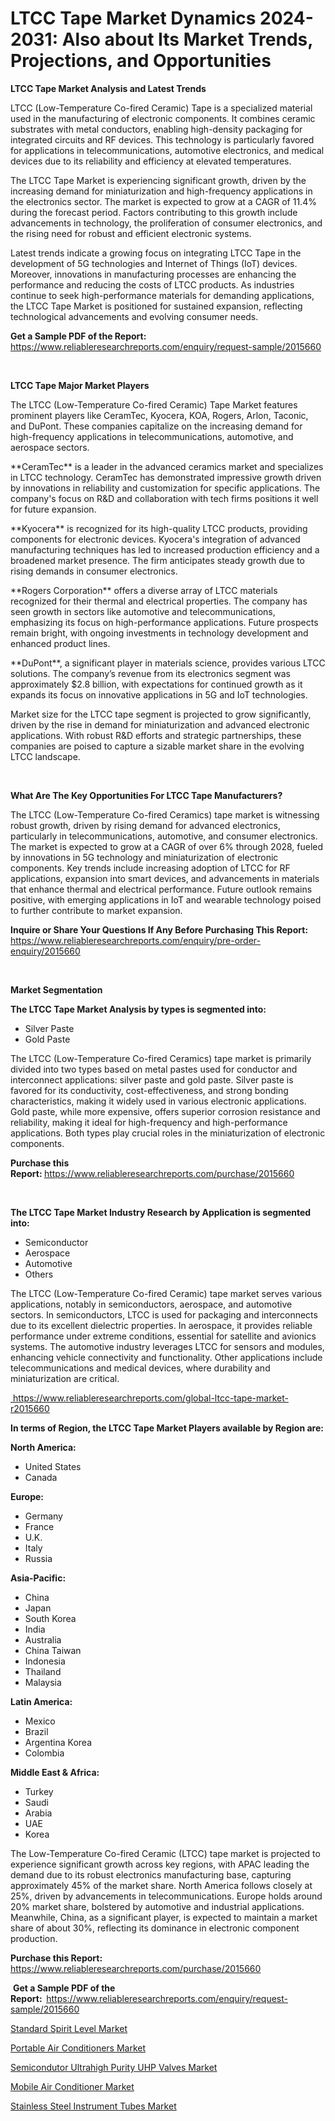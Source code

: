 <p><h1>LTCC Tape Market Dynamics 2024-2031: Also about Its Market Trends, Projections, and Opportunities</h1></p><p><strong>LTCC Tape Market Analysis and Latest Trends</strong></p>
<p><p>LTCC (Low-Temperature Co-fired Ceramic) Tape is a specialized material used in the manufacturing of electronic components. It combines ceramic substrates with metal conductors, enabling high-density packaging for integrated circuits and RF devices. This technology is particularly favored for applications in telecommunications, automotive electronics, and medical devices due to its reliability and efficiency at elevated temperatures.</p><p>The LTCC Tape Market is experiencing significant growth, driven by the increasing demand for miniaturization and high-frequency applications in the electronics sector. The market is expected to grow at a CAGR of 11.4% during the forecast period. Factors contributing to this growth include advancements in technology, the proliferation of consumer electronics, and the rising need for robust and efficient electronic systems.</p><p>Latest trends indicate a growing focus on integrating LTCC Tape in the development of 5G technologies and Internet of Things (IoT) devices. Moreover, innovations in manufacturing processes are enhancing the performance and reducing the costs of LTCC products. As industries continue to seek high-performance materials for demanding applications, the LTCC Tape Market is positioned for sustained expansion, reflecting technological advancements and evolving consumer needs.</p></p>
<p><strong>Get a Sample PDF of the Report:&nbsp;</strong> <a href="https://www.reliableresearchreports.com/enquiry/request-sample/2015660?utm_campaign=4&utm_medium=2&utm_source=Github&utm_content=ia&utm_term=27102024&utm_id=ltcc-tape">https://www.reliableresearchreports.com/enquiry/request-sample/2015660</a></p>
<p>&nbsp;</p>
<p><strong>LTCC Tape Major Market Players</strong></p>
<p><p>The LTCC (Low-Temperature Co-fired Ceramic) Tape Market features prominent players like CeramTec, Kyocera, KOA, Rogers, Arlon, Taconic, and DuPont. These companies capitalize on the increasing demand for high-frequency applications in telecommunications, automotive, and aerospace sectors.</p><p>**CeramTec** is a leader in the advanced ceramics market and specializes in LTCC technology. CeramTec has demonstrated impressive growth driven by innovations in reliability and customization for specific applications. The company's focus on R&D and collaboration with tech firms positions it well for future expansion.</p><p>**Kyocera** is recognized for its high-quality LTCC products, providing components for electronic devices. Kyocera's integration of advanced manufacturing techniques has led to increased production efficiency and a broadened market presence. The firm anticipates steady growth due to rising demands in consumer electronics.</p><p>**Rogers Corporation** offers a diverse array of LTCC materials recognized for their thermal and electrical properties. The company has seen growth in sectors like automotive and telecommunications, emphasizing its focus on high-performance applications. Future prospects remain bright, with ongoing investments in technology development and enhanced product lines.</p><p>**DuPont**, a significant player in materials science, provides various LTCC solutions. The company’s revenue from its electronics segment was approximately $2.8 billion, with expectations for continued growth as it expands its focus on innovative applications in 5G and IoT technologies.</p><p>Market size for the LTCC tape segment is projected to grow significantly, driven by the rise in demand for miniaturization and advanced electronic applications. With robust R&D efforts and strategic partnerships, these companies are poised to capture a sizable market share in the evolving LTCC landscape.</p></p>
<p>&nbsp;</p>
<p><strong>What Are The Key Opportunities For LTCC Tape Manufacturers?</strong></p>
<p><p>The LTCC (Low-Temperature Co-fired Ceramics) tape market is witnessing robust growth, driven by rising demand for advanced electronics, particularly in telecommunications, automotive, and consumer electronics. The market is expected to grow at a CAGR of over 6% through 2028, fueled by innovations in 5G technology and miniaturization of electronic components. Key trends include increasing adoption of LTCC for RF applications, expansion into smart devices, and advancements in materials that enhance thermal and electrical performance. Future outlook remains positive, with emerging applications in IoT and wearable technology poised to further contribute to market expansion.</p></p>
<p><strong>Inquire or Share Your Questions If Any Before Purchasing This Report:</strong> <a href="https://www.reliableresearchreports.com/enquiry/pre-order-enquiry/2015660?utm_campaign=4&utm_medium=2&utm_source=Github&utm_content=ia&utm_term=27102024&utm_id=ltcc-tape">https://www.reliableresearchreports.com/enquiry/pre-order-enquiry/2015660</a></p>
<p>&nbsp;</p>
<p><strong>Market Segmentation</strong></p>
<p><strong>The LTCC Tape Market Analysis by types is segmented into:</strong></p>
<p><ul><li>Silver Paste</li><li>Gold Paste</li></ul></p>
<p><p>The LTCC (Low-Temperature Co-fired Ceramics) tape market is primarily divided into two types based on metal pastes used for conductor and interconnect applications: silver paste and gold paste. Silver paste is favored for its conductivity, cost-effectiveness, and strong bonding characteristics, making it widely used in various electronic applications. Gold paste, while more expensive, offers superior corrosion resistance and reliability, making it ideal for high-frequency and high-performance applications. Both types play crucial roles in the miniaturization of electronic components.</p></p>
<p><strong>Purchase this Report:&nbsp;</strong><a href="https://www.reliableresearchreports.com/purchase/2015660?utm_campaign=4&utm_medium=2&utm_source=Github&utm_content=ia&utm_term=27102024&utm_id=ltcc-tape">https://www.reliableresearchreports.com/purchase/2015660</a></p>
<p>&nbsp;</p>
<p><strong>The LTCC Tape Market Industry Research by Application is segmented into:</strong></p>
<p><ul><li>Semiconductor</li><li>Aerospace</li><li>Automotive</li><li>Others</li></ul></p>
<p><p>The LTCC (Low-Temperature Co-fired Ceramic) tape market serves various applications, notably in semiconductors, aerospace, and automotive sectors. In semiconductors, LTCC is used for packaging and interconnects due to its excellent dielectric properties. In aerospace, it provides reliable performance under extreme conditions, essential for satellite and avionics systems. The automotive industry leverages LTCC for sensors and modules, enhancing vehicle connectivity and functionality. Other applications include telecommunications and medical devices, where durability and miniaturization are critical.</p></p>
<p><a href="https://www.reliableresearchreports.com/global-ltcc-tape-market-r2015660?utm_campaign=4&utm_medium=2&utm_source=Github&utm_content=ia&utm_term=27102024&utm_id=ltcc-tape">&nbsp;https://www.reliableresearchreports.com/global-ltcc-tape-market-r2015660</a></p>
<p><strong>In terms of Region, the LTCC Tape Market Players available by Region are:</strong></p>
<p>
    <p> <strong> North America: </strong>
        <ul>
            <li>United States</li>
            <li>Canada</li>
        </ul>
        </p> 
    <p> <strong> Europe: </strong>
        <ul>
            <li>Germany</li>
            <li>France</li>
            <li>U.K.</li>
            <li>Italy</li>
            <li>Russia</li>
        </ul>
        </p> 
    <p> <strong> Asia-Pacific: </strong>
        <ul>
            <li>China</li>
            <li>Japan</li>
            <li>South Korea</li>
            <li>India</li>
            <li>Australia</li>
            <li>China Taiwan</li>
            <li>Indonesia</li>
            <li>Thailand</li>
            <li>Malaysia</li>
        </ul>
        </p> 
    <p> <strong> Latin America: </strong>
        <ul>
            <li>Mexico</li>
            <li>Brazil</li>
            <li>Argentina Korea</li>
            <li>Colombia</li>
        </ul>
        </p> 
    <p> <strong> Middle East & Africa: </strong>
        <ul>
            <li>Turkey</li>
            <li>Saudi</li>
            <li>Arabia</li>
            <li>UAE</li>
            <li>Korea</li>
        </ul>
    </p>
    </p>
<p><p>The Low-Temperature Co-fired Ceramic (LTCC) tape market is projected to experience significant growth across key regions, with APAC leading the demand due to its robust electronics manufacturing base, capturing approximately 45% of the market share. North America follows closely at 25%, driven by advancements in telecommunications. Europe holds around 20% market share, bolstered by automotive and industrial applications. Meanwhile, China, as a significant player, is expected to maintain a market share of about 30%, reflecting its dominance in electronic component production.</p></p>
<p><strong>Purchase this Report: </strong><a href="https://www.reliableresearchreports.com/purchase/2015660?utm_campaign=4&utm_medium=2&utm_source=Github&utm_content=ia&utm_term=27102024&utm_id=ltcc-tape">https://www.reliableresearchreports.com/purchase/2015660</a></p>
<p>&nbsp;<strong>Get a Sample PDF of the Report:&nbsp;&nbsp;</strong><a href="https://www.reliableresearchreports.com/enquiry/request-sample/2015660?utm_campaign=4&utm_medium=2&utm_source=Github&utm_content=ia&utm_term=27102024&utm_id=ltcc-tape">https://www.reliableresearchreports.com/enquiry/request-sample/2015660</a></p>
<p><strong></strong></p>
<p><p><a href="https://issuu.com/reportprime-2/docs/standard-spirit-level-market-size-2_3c76ca7a551f22?utm_campaign=4&utm_medium=2&utm_source=Github&utm_content=ia&utm_term=27102024&utm_id=ltcc-tape">Standard Spirit Level Market</a></p><p><a href="https://www.linkedin.com/pulse/portable-air-conditioners-market-velocity-57-cagr-trajectory-49ygf?utm_campaign=4&utm_medium=2&utm_source=Github&utm_content=ia&utm_term=27102024&utm_id=ltcc-tape">Portable Air Conditioners Market</a></p><p><a href="https://github.com/Armeladukagjini693/Market-Research-Report-List-1/blob/main/semicondutor-ultrahigh-purity-uhp-valves-market.md?utm_campaign=4&utm_medium=2&utm_source=Github&utm_content=ia&utm_term=27102024&utm_id=ltcc-tape">Semicondutor Ultrahigh Purity UHP Valves Market</a></p><p><a href="https://www.linkedin.com/pulse/mobile-air-conditioner-market-dynamics-application-types-emerging-qyutf?utm_campaign=4&utm_medium=2&utm_source=Github&utm_content=ia&utm_term=27102024&utm_id=ltcc-tape">Mobile Air Conditioner Market</a></p><p><a href="https://issuu.com/reportprime-2/docs/stainless-steel-instrument-tubes-ma_d20c0fa1a2fc1f?utm_campaign=4&utm_medium=2&utm_source=Github&utm_content=ia&utm_term=27102024&utm_id=ltcc-tape">Stainless Steel Instrument Tubes Market</a></p></p>